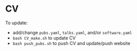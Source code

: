 # CV

To update:

- add/change `pubs.yaml`, `talks.yaml`, and/or `software.yaml`
- `bash CV_make.sh` to update CV
- `bash push_pubs.sh` to push CV and update/push website